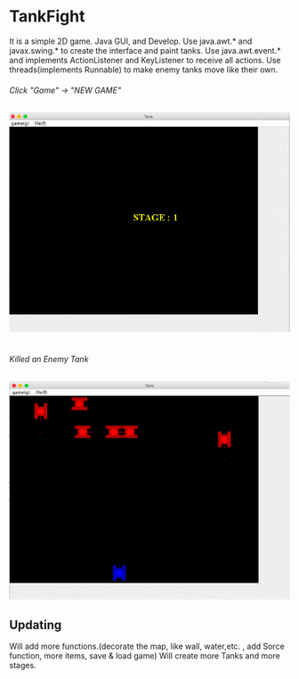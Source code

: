 # TankFight
It is a simple 2D game.
Java GUI, and Develop.
Use java.awt.* and javax.swing.* to create the interface and paint tanks.
Use java.awt.event.* and implements ActionListener and KeyListener to receive all actions.
Use threads(implements Runnable) to make enemy tanks move like their own.
<h6>Click "Game" -> "NEW GAME"</h6>
<p>
  <img src = "https://github.com/jackalQi/images/blob/master/1.gif">
  </p>
<h6> Killed an Enemy Tank</h6>
<p>
  <img src = "https://github.com/jackalQi/images/blob/master/2.gif">
  </p>
<h2> Updating</h2>
Will add more functions.(decorate the map, like wall, water,etc. , add Sorce function, more items, save & load game)
Will create more Tanks and more stages.
